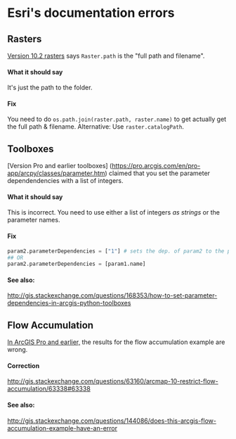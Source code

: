 # Esri's documentation errors

## Rasters
[Version 10.2 rasters](http://goo.gl/67NwDj) says `Raster.path` is the "full path and filename". 

#### What it should say
It's just the path to the folder.

#### Fix
You need to do `os.path.join(raster.path, raster.name)` to get actually get the full path & filename.
Alternative: Use `raster.catalogPath`.

## Toolboxes
[Version Pro and earlier toolboxes] (https://pro.arcgis.com/en/pro-app/arcpy/classes/parameter.htm)
claimed that you set the parameter dependendencies with a list of integers.

#### What it should say
This is incorrect. You need to use either a list of integers *as strings* or the parameter names.

#### Fix
```python
param2.parameterDependencies = ["1"] # sets the dep. of param2 to the parameter at index 1
## OR
param2.parameterDependencies = [param1.name]
```
#### See also:
http://gis.stackexchange.com/questions/168353/how-to-set-parameter-dependencies-in-arcgis-python-toolboxes

## Flow Accumulation
[In ArcGIS Pro and earlier,](http://pro.arcgis.com/en/pro-app/tool-reference/spatial-analyst/flow-accumulation.htm#I_ESRI_TOOLILLUSTRATION_C94AF40DB7D149AAAF21F96B6E6CD97A) the results for the flow accumulation example are wrong.

#### Correction
http://gis.stackexchange.com/questions/63160/arcmap-10-restrict-flow-accumulation/63338#63338

#### See also:
http://gis.stackexchange.com/questions/144086/does-this-arcgis-flow-accumulation-example-have-an-error
